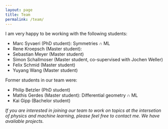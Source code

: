 ```yaml
---
layout: page
title: Team
permalink: /team/
---
```


I am very happy to be working with the following students:

- Marc Syvaeri (PhD student): Symmetries $`\cap`$ ML
- Rene Kroepsch (Master student): 
- Sebastian Meyer (Master student)
- Simon Schallmoser (Master student, co-supervised with Jochen Weller)
- Felix Schmid (Master student)
- Yuyang Wang (Master student)

Former students in our team were:

- Philip Betzler (PhD student)
- Mathis Gerdes (Master student): Differential geometry $\cap$ ML 
- Kai Gipp (Bachelor student)


*If you are interested in joining our team to work on topics at the intersetion of physics and machine learning, please feel free to contact me. We have available projects.*
